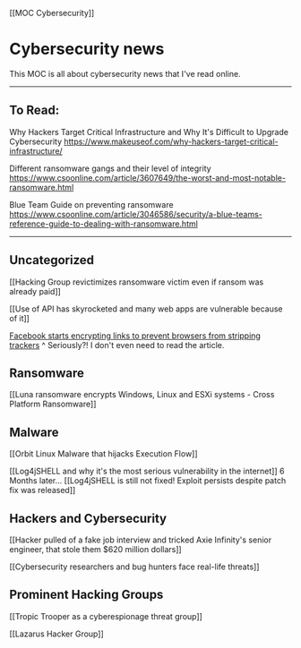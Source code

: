 [[MOC Cybersecurity]]

# Cybersecurity news
This MOC is all about cybersecurity news that I've read online.

---
## To Read:
Why Hackers Target Critical Infrastructure and Why It's Difficult to Upgrade Cybersecurity
https://www.makeuseof.com/why-hackers-target-critical-infrastructure/

Different ransomware gangs and their level of integrity 
https://www.csoonline.com/article/3607649/the-worst-and-most-notable-ransomware.html

Blue Team Guide on preventing ransomware
https://www.csoonline.com/article/3046586/security/a-blue-teams-reference-guide-to-dealing-with-ransomware.html

---
## Uncategorized
[[Hacking Group revictimizes ransomware victim even if ransom was already paid]]


[[Use of API has skyrocketed and many web apps are vulnerable because of it]]

[Facebook starts encrypting links to prevent browsers from stripping trackers](https://www.ghacks.net/2022/07/17/facebook-has-started-to-encrypt-links-to-counter-privacy-improving-url-stripping/)
^ Seriously?! I don't even need to read the article. 

## Ransomware
[[Luna ransomware encrypts Windows, Linux and ESXi systems - Cross Platform Ransomware]]


## Malware

[[Orbit Linux Malware that hijacks Execution Flow]]


[[Log4jSHELL and why it's the most serious vulnerability in the internet]]
6 Months later...
    [[Log4jSHELL is still not fixed! Exploit persists despite patch fix was released]]


## Hackers and Cybersecurity


[[Hacker pulled of a fake job  interview and tricked Axie Infinity's senior engineer, that stole them $620 million dollars]]


[[Cybersecurity researchers and bug hunters face real-life threats]]




## Prominent Hacking Groups


[[Tropic Trooper as a cyberespionage threat group]]


[[Lazarus Hacker Group]]












